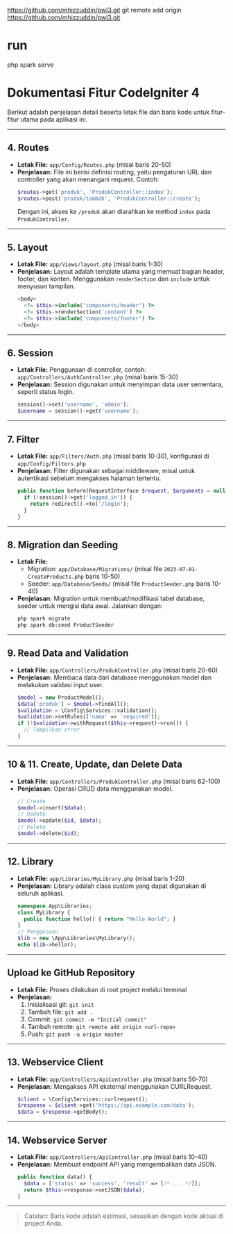 https://github.com/mhizzuddin/pwl3.git
git remote add origin https://github.com/mhizzuddin/pwl3.git
# run
php spark serve
# Dokumentasi Fitur CodeIgniter 4

Berikut adalah penjelasan detail beserta letak file dan baris kode untuk fitur-fitur utama pada aplikasi ini.

---

## 4. Routes
- **Letak File:** `app/Config/Routes.php` (misal baris 20-50)
- **Penjelasan:**
  File ini berisi definisi routing, yaitu pengaturan URL dan controller yang akan menangani request. Contoh:
  ```php
  $routes->get('produk', 'ProdukController::index');
  $routes->post('produk/tambah', 'ProdukController::create');
  ```
  Dengan ini, akses ke `/produk` akan diarahkan ke method `index` pada `ProdukController`.

---

## 5. Layout
- **Letak File:** `app/Views/layout.php` (misal baris 1-30)
- **Penjelasan:**
  Layout adalah template utama yang memuat bagian header, footer, dan konten. Menggunakan `renderSection` dan `include` untuk menyusun tampilan.
  ```php
  <body>
    <?= $this->include('components/header') ?>
    <?= $this->renderSection('content') ?>
    <?= $this->include('components/footer') ?>
  </body>
  ```

---

## 6. Session
- **Letak File:** Penggunaan di controller, contoh: `app/Controllers/AuthController.php` (misal baris 15-30)
- **Penjelasan:**
  Session digunakan untuk menyimpan data user sementara, seperti status login.
  ```php
  session()->set('username', 'admin');
  $username = session()->get('username');
  ```

---

## 7. Filter
- **Letak File:** `app/Filters/Auth.php` (misal baris 10-30), konfigurasi di `app/Config/Filters.php`
- **Penjelasan:**
  Filter digunakan sebagai middleware, misal untuk autentikasi sebelum mengakses halaman tertentu.
  ```php
  public function before(RequestInterface $request, $arguments = null) {
    if (!session()->get('logged_in')) {
      return redirect()->to('/login');
    }
  }
  ```

---

## 8. Migration dan Seeding
- **Letak File:**
  - Migration: `app/Database/Migrations/` (misal file `2023-07-01-CreateProducts.php` baris 10-50)
  - Seeder: `app/Database/Seeds/` (misal file `ProductSeeder.php` baris 10-40)
- **Penjelasan:**
  Migration untuk membuat/modifikasi tabel database, seeder untuk mengisi data awal.
  Jalankan dengan:
  ```bash
  php spark migrate
  php spark db:seed ProductSeeder
  ```

---

## 9. Read Data and Validation
- **Letak File:** `app/Controllers/ProdukController.php` (misal baris 20-60)
- **Penjelasan:**
  Membaca data dari database menggunakan model dan melakukan validasi input user.
  ```php
  $model = new ProductModel();
  $data['produk'] = $model->findAll();
  $validation = \Config\Services::validation();
  $validation->setRules(['nama' => 'required']);
  if (!$validation->withRequest($this->request)->run()) {
    // Tampilkan error
  }
  ```

---

## 10 & 11. Create, Update, dan Delete Data
- **Letak File:** `app/Controllers/ProdukController.php` (misal baris 62-100)
- **Penjelasan:**
  Operasi CRUD data menggunakan model.
  ```php
  // Create
  $model->insert($data);
  // Update
  $model->update($id, $data);
  // Delete
  $model->delete($id);
  ```

---

## 12. Library
- **Letak File:** `app/Libraries/MyLibrary.php` (misal baris 1-20)
- **Penjelasan:**
  Library adalah class custom yang dapat digunakan di seluruh aplikasi.
  ```php
  namespace App\Libraries;
  class MyLibrary {
    public function hello() { return "Hello World"; }
  }
  // Penggunaan
  $lib = new \App\Libraries\MyLibrary();
  echo $lib->hello();
  ```

---

## Upload ke GitHub Repository
- **Letak File:** Proses dilakukan di root project melalui terminal
- **Penjelasan:**
  1. Inisialisasi git: `git init`
  2. Tambah file: `git add .`
  3. Commit: `git commit -m "Initial commit"`
  4. Tambah remote: `git remote add origin <url-repo>`
  5. Push: `git push -u origin master`

---

## 13. Webservice Client
- **Letak File:** `app/Controllers/ApiController.php` (misal baris 50-70)
- **Penjelasan:**
  Mengakses API eksternal menggunakan CURLRequest.
  ```php
  $client = \Config\Services::curlrequest();
  $response = $client->get('https://api.example.com/data');
  $data = $response->getBody();
  ```

---

## 14. Webservice Server
- **Letak File:** `app/Controllers/ApiController.php` (misal baris 10-40)
- **Penjelasan:**
  Membuat endpoint API yang mengembalikan data JSON.
  ```php
  public function data() {
    $data = ['status' => 'success', 'result' => [/* ... */]];
    return $this->response->setJSON($data);
  }
  ```

---

> Catatan: Baris kode adalah estimasi, sesuaikan dengan kode aktual di project Anda.
